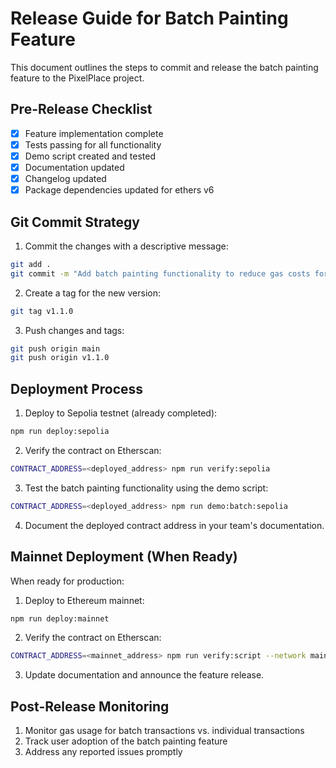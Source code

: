 # Release Guide for Batch Painting Feature

This document outlines the steps to commit and release the batch painting feature to the PixelPlace project.

## Pre-Release Checklist

- [x] Feature implementation complete
- [x] Tests passing for all functionality
- [x] Demo script created and tested
- [x] Documentation updated
- [x] Changelog updated
- [x] Package dependencies updated for ethers v6

## Git Commit Strategy

1. Commit the changes with a descriptive message:

```bash
git add .
git commit -m "Add batch painting functionality to reduce gas costs for painting multiple pixels"
```

2. Create a tag for the new version:

```bash
git tag v1.1.0
```

3. Push changes and tags:

```bash
git push origin main
git push origin v1.1.0
```

## Deployment Process

1. Deploy to Sepolia testnet (already completed):

```bash
npm run deploy:sepolia
```

2. Verify the contract on Etherscan:

```bash
CONTRACT_ADDRESS=<deployed_address> npm run verify:sepolia
```

3. Test the batch painting functionality using the demo script:

```bash
CONTRACT_ADDRESS=<deployed_address> npm run demo:batch:sepolia
```

4. Document the deployed contract address in your team's documentation.

## Mainnet Deployment (When Ready)

When ready for production:

1. Deploy to Ethereum mainnet:

```bash
npm run deploy:mainnet
```

2. Verify the contract on Etherscan:

```bash
CONTRACT_ADDRESS=<mainnet_address> npm run verify:script --network mainnet
```

3. Update documentation and announce the feature release.

## Post-Release Monitoring

1. Monitor gas usage for batch transactions vs. individual transactions
2. Track user adoption of the batch painting feature
3. Address any reported issues promptly 